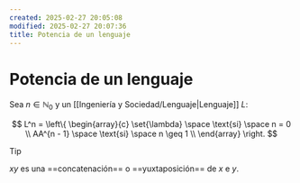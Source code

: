```yaml
---
created: 2025-02-27 20:05:08
modified: 2025-02-27 20:07:36
title: Potencia de un lenguaje
---
```


# Potencia de un lenguaje

Sea $n \in \mathbb{N}_0$ y un [[Ingeniería y Sociedad/Lenguaje|Lenguaje]] $L$:

$$
L^n = \left\{
    \begin{array}{c}
        \set{\lambda} \space \text{si} \space n = 0 \\
        AA^{n - 1} \space \text{si} \space n \geq 1 \\
    \end{array} 
\right.
$$

> [!tip]
> $xy$ es una ==concatenación== o ==yuxtaposición== de $x$ e $y$.
